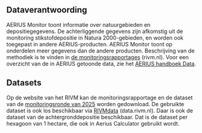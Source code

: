 ## Dataverantwoording

AERIUS Monitor toont informatie over natuurgebieden en depositiegegevens. De achterliggende gegevens zijn afkomstig uit de monitoring stikstofdepositie in Natura 2000-gebieden, en worden ook toegepast in andere AERIUS-producten. AERIUS Monitor toont op onderdelen meer gegevens dan de andere producten. Beschrijving van de methodiek is te vinden in [de monitoringsrapportages](https://www.rivm.nl/publicaties/monitor-stikstofdepositie-in-natura-2000-gebieden-2025) (rivm.nl). Voor een overzicht van de in AERIUS getoonde data, zie het [AERIUS handboek Data](https://www.aeriusproducten.nl/documenten/publicaties/2024/10/1/aerius-handboek-data-2024).

## Datasets

Op de website van het RIVM kan de monitoringsrapportage en de dataset van de [monitoringsronde van 2025](https://www.rivm.nl/publicaties/monitor-stikstofdepositie-in-natura-2000-gebieden-2025) worden gedownload. De gebruikte dataset is ook los beschikbaar via [RIVMdata](https://data.rivm.nl/meta/srv/dut/catalog.search#/metadata/15674553-55d5-41ed-ba52-fd8588e73099) (data.rivm.nl). Daar is ook de dataset van de achtergronddepositie beschikbaar. Dat is de dataset per hexagoon van 1 hectare, die ook in Aerius Calculator gebruikt wordt.
